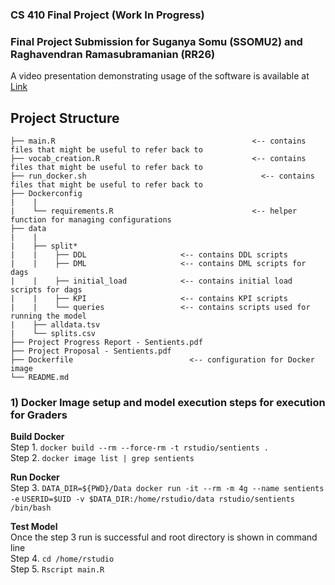 ### CS 410 Final Project (**Work In Progress**)
### Final Project Submission for Suganya Somu (SSOMU2) and Raghavendran Ramasubramanian (RR26)

A video presentation demonstrating usage of the software is available at [Link](https://youtube)

## Project Structure

```plaintext
├── main.R                                            <-- contains files that might be useful to refer back to
├── vocab_creation.R                                  <-- contains files that might be useful to refer back to
├── run_docker.sh                                       <-- contains files that might be useful to refer back to
├── Dockerconfig
|    |
|    └── requirements.R                               <-- helper function for managing configurations
├── data
|    |
|    ├── split* 
|    |    ├── DDL                     <-- contains DDL scripts
|    |    ├── DML                     <-- contains DML scripts for dags
|    |    ├── initial_load            <-- contains initial load scripts for dags
|    |    ├── KPI                     <-- contains KPI scripts
|    |    └── queries                 <-- contains scripts used for running the model
|    ├── alldata.tsv
|    └── splits.csv
├── Project Progress Report - Sentients.pdf 
├── Project Proposal - Sentients.pdf 
├── Dockerfile                          <-- configuration for Docker image
└── README.md                           
```

### 1) Docker Image setup and model execution steps for execution for Graders

**Build Docker**<br/>
Step 1. `docker build --rm --force-rm -t rstudio/sentients .` <br/>
Step 2. `docker image list | grep sentients`<br/>

**Run Docker**<br/>
Step 3. `DATA_DIR=${PWD}/Data docker run -it --rm -m 4g --name sentients -e` 
        `USERID=$UID -v $DATA_DIR:/home/rstudio/data rstudio/sentients`  
        `/bin/bash`<br/>

**Test Model**<br/>
Once the step 3 run is successful and root directory is shown in command line<br/>
Step 4. `cd /home/rstudio`<br/>
Step 5. `Rscript main.R`<br/>

